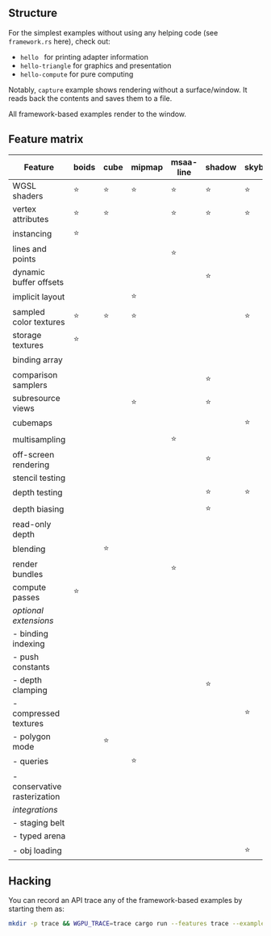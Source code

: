 ## Structure

For the simplest examples without using any helping code (see `framework.rs` here), check out:
  - `hello ` for printing adapter information
  - `hello-triangle` for graphics and presentation
  - `hello-compute` for pure computing

Notably, `capture` example shows rendering without a surface/window. It reads back the contents and saves them to a file.

All framework-based examples render to the window.

## Feature matrix
| Feature                      | boids  | cube   | mipmap | msaa-line | shadow | skybox | texture-arrays | water  | conservative-raster |
| ---------------------------- | ------ | ------ | ------ | --------- | ------ | ------ | -------------- | ------ | ------------------- |
| WGSL shaders                 | :star: | :star: | :star: | :star:    | :star: | :star: |                | :star: | :star:              |
| vertex attributes            | :star: | :star: |        | :star:    | :star: | :star: | :star:         | :star: |                     |
| instancing                   | :star: |        |        |           |        |        |                |        |                     |
| lines and points             |        |        |        | :star:    |        |        |                |        | :star:              |
| dynamic buffer offsets       |        |        |        |           | :star: |        |                |        |                     |
| implicit layout              |        |        | :star: |           |        |        |                |        |                     |
| sampled color textures       | :star: | :star: | :star: |           |        | :star: | :star:         | :star: | :star:              |
| storage textures             | :star: |        |        |           |        |        |                |        |                     |
| binding array                |        |        |        |           |        |        | :star:         |        |                     |
| comparison samplers          |        |        |        |           | :star: |        |                |        |                     |
| subresource views            |        |        | :star: |           | :star: |        |                |        |                     |
| cubemaps                     |        |        |        |           |        | :star: |                |        |                     |
| multisampling                |        |        |        | :star:    |        |        |                |        |                     |
| off-screen rendering         |        |        |        |           | :star: |        |                | :star: | :star:              |
| stencil testing              |        |        |        |           |        |        |                |        |                     |
| depth testing                |        |        |        |           | :star: | :star: |                | :star: |                     |
| depth biasing                |        |        |        |           | :star: |        |                |        |                     |
| read-only depth              |        |        |        |           |        |        |                | :star: |                     |
| blending                     |        | :star: |        |           |        |        |                | :star: |                     |
| render bundles               |        |        |        | :star:    |        |        |                | :star: |                     |
| compute passes               | :star: |        |        |           |        |        |                |        |                     |
| *optional extensions*        |        |        |        |           |        |        | :star:         |        |                     |
| - binding indexing           |        |        |        |           |        |        | :star:         |        |                     |
| - push constants             |        |        |        |           |        |        | :star:         |        |                     |
| - depth clamping             |        |        |        |           | :star: |        |                |        |                     |
| - compressed textures        |        |        |        |           |        | :star: |                |        |                     |
| - polygon mode               |        | :star: |        |           |        |        |                |        |                     |
| - queries                    |        |        | :star: |           |        |        |                |        |                     |
| - conservative rasterization |        |        |        |           |        |        |                |        | :star:              |
| *integrations*               |        |        |        |           |        |        |                |        |                     |
| - staging belt               |        |        |        |           |        |        |                |        |                     |
| - typed arena                |        |        |        |           |        |        |                |        |                     |
| - obj loading                |        |        |        |           |        | :star: |                |        |                     |

## Hacking

You can record an API trace any of the framework-based examples by starting them as:
```sh
mkdir -p trace && WGPU_TRACE=trace cargo run --features trace --example <example-name>
```
